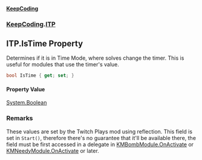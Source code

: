 #### [KeepCoding](index.md 'index')
### [KeepCoding](KeepCoding.md 'KeepCoding').[ITP](KeepCoding_ITP.md 'KeepCoding.ITP')
## ITP.IsTime Property
Determines if it is in Time Mode, where solves change the timer. This is useful for modules that use the timer's value.  
```csharp
bool IsTime { get; set; }
```
#### Property Value
[System.Boolean](https://docs.microsoft.com/en-us/dotnet/api/System.Boolean 'System.Boolean')
### Remarks
These values are set by the Twitch Plays mod using reflection. This field is set in `Start()`, therefore there's no guarantee that it'll be available there, the field must be first accessed in a delegate in [KMBombModule.OnActivate](https://docs.microsoft.com/en-us/dotnet/api/KMBombModule.OnActivate 'KMBombModule.OnActivate') or [KMNeedyModule.OnActivate](https://docs.microsoft.com/en-us/dotnet/api/KMNeedyModule.OnActivate 'KMNeedyModule.OnActivate') or later.  
